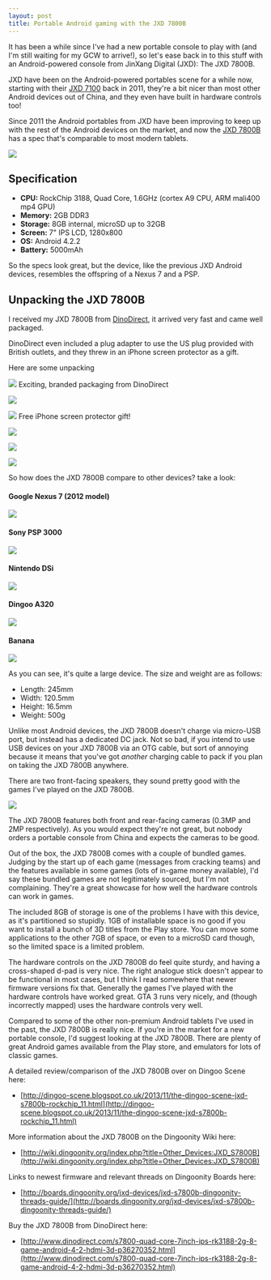 ```yaml
---
layout: post
title: Portable Android gaming with the JXD 7800B
---
```


It has been a while since I've had a new portable console to play with (and I'm still waiting for my GCW to arrive!), so let's ease back in to this stuff with an Android-powered console from JinXang Digital (JXD): The JXD 7800B.

<!-- more -->

JXD have been on the Android-powered portables scene for a while now, starting with their [JXD 7100](http://jxd.hk/products.asp?id=604&selectclassid=009006) back in 2011, they're a bit nicer than most other Android devices out of China, and they even have built in hardware controls too! 

Since 2011 the Android portables from JXD have been improving to keep up with the rest of the Android devices on the market, and now the [JXD 7800B](http://www.jxd.hk/products.asp?id=639&selectclassid=009006) has a spec that's comparable to most modern tablets.

![](http://f.cl.ly/items/1B1h3Y2N0J3L112u0Z0r/jxd7800b.jpg)

## Specification
- **CPU:** RockChip 3188, Quad Core, 1.6GHz (cortex A9 CPU, ARM mali400 mp4 GPU) 
- **Memory:** 2GB DDR3
- **Storage:** 8GB internal, microSD up to 32GB
- **Screen:** 7" IPS LCD, 1280x800
- **OS:** Android 4.2.2
- **Battery:** 5000mAh

So the specs look great, but the device, like the previous JXD Android devices, resembles the offspring of a Nexus 7 and a PSP.

## Unpacking the JXD 7800B
I received my JXD 7800B from [DinoDirect](http://www.dinodirect.com/s7800-quad-core-7inch-ips-rk3188-2g-8-game-android-4-2-hdmi-3d-p36270352.html), it arrived very fast and came well packaged. 

DinoDirect even included a plug adapter to use the US plug provided with British outlets, and they threw in an iPhone screen protector as a gift.

Here are some unpacking 

![](http://f.cl.ly/items/471F1s2g3Y3Z3x0o1P3K/IMG_20131222_125152.jpg)
Exciting, branded packaging from DinoDirect

![](http://f.cl.ly/items/1Z432d0o1s0m0e1I2X2D/IMG_20131222_125206.jpg)

![](http://f.cl.ly/items/161y0M0s0E0k0G3h3g1o/IMG_20131222_125230.jpg)
Free iPhone screen protector gift!

![](http://f.cl.ly/items/072j2D3U303q1544332Y/IMG_20131222_125239.jpg)

![](http://f.cl.ly/items/042B2f0V3Y1c1y0x1A2H/IMG_20131222_125259.jpg)

![](http://f.cl.ly/items/30342Y0K3l3x0d0g2b1w/IMG_20131222_125324.jpg)

So how does the JXD 7800B compare to other devices? take a look:

#### Google Nexus 7 (2012 model)
![](http://f.cl.ly/items/0u3K2s0t0a1q46390Q0l/IMG_20131222_124731.jpg)
#### Sony PSP 3000
![](http://f.cl.ly/items/193n3c114106433t1411/IMG_20131222_124813.jpg)
#### Nintendo DSi
![](http://f.cl.ly/items/2c373g2T1E3I0d0b0h1S/IMG_20131222_124839.jpg)
#### Dingoo A320
![](http://f.cl.ly/items/2G3X3w0A2U1R2J2p3B0w/IMG_20131222_124758.jpg)
#### Banana
![](http://f.cl.ly/items/1X2t2x0I1u1s3w0Q3Y2g/IMG_20131222_124704.jpg)

As you can see, it's quite a large device. The size and weight are as follows:

- Length: 245mm
- Width: 120.5mm
- Height: 16.5mm
- Weight: 500g

Unlike most Android devices, the JXD 7800B doesn't charge via micro-USB port, but instead has a dedicated DC jack. Not so bad, if you intend to use USB devices on your JXD 7800B via an OTG cable, but sort of annoying because it means that you've got *another* charging cable to pack if you plan on taking the JXD 7800B anywhere.

There are two front-facing speakers, they sound pretty good with the games I've played on the JXD 7800B.

![](http://f.cl.ly/items/291j043c3v263l110046/IMG_20131222_124924.jpg)

The JXD 7800B features both front and rear-facing cameras (0.3MP and 2MP respectively). As you would expect they're not great, but nobody orders a portable console from China and expects the cameras to be good.

Out of the box, the JXD 7800B comes with a couple of bundled games. Judging by the start up of each game (messages from cracking teams) and the features available in some games (lots of in-game money available), I'd say these bundled games are not legitimately sourced, but I'm not complaining. They're a great showcase for how well the hardware controls can work in games.

The included 8GB of storage is one of the problems I have with this device, as it's partitioned so stupidly. 1GB of installable space is no good if you want to install a bunch of 3D titles from the Play store. You can move some applications to the other 7GB of space, or even to a microSD card though, so the limited space is a limited problem.

The hardware controls on the JXD 7800B do feel quite sturdy, and having a cross-shaped d-pad is very nice. The right analogue stick doesn't appear to be functional in most cases, but I think I read somewhere that newer firmware versions fix that. Generally the games I've played with the hardware controls have worked great. GTA 3 runs very nicely, and (though incorrectly mapped) uses the hardware controls very well.

Compared to some of the other non-premium Android tablets I've used in the past, the JXD 7800B is really nice. If you're in the market for a new portable console, I'd suggest looking at the JXD 7800B. There are plenty of great Android games available from the Play store, and emulators for lots of classic games.

A detailed review/comparison of the JXD 7800B over on Dingoo Scene here: 

- [http://dingoo-scene.blogspot.co.uk/2013/11/the-dingoo-scene-jxd-s7800b-rockchip_11.html](http://dingoo-scene.blogspot.co.uk/2013/11/the-dingoo-scene-jxd-s7800b-rockchip_11.html)

More information about the JXD 7800B on the Dingoonity Wiki here: 

- [http://wiki.dingoonity.org/index.php?title=Other_Devices:JXD_S7800B](http://wiki.dingoonity.org/index.php?title=Other_Devices:JXD_S7800B)

Links to newest firmware and relevant threads on Dingoonity Boards here: 

- [http://boards.dingoonity.org/jxd-devices/jxd-s7800b-dingoonity-threads-guide/](http://boards.dingoonity.org/jxd-devices/jxd-s7800b-dingoonity-threads-guide/)

Buy the JXD 7800B from DinoDirect here: 

- [http://www.dinodirect.com/s7800-quad-core-7inch-ips-rk3188-2g-8-game-android-4-2-hdmi-3d-p36270352.html](http://www.dinodirect.com/s7800-quad-core-7inch-ips-rk3188-2g-8-game-android-4-2-hdmi-3d-p36270352.html)